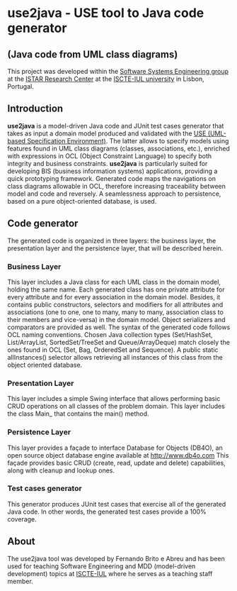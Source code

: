# use2java - USE tool to Java code generator
## (Java code from UML class diagrams)
This project was developed within the [Software Systems Engineering group](https://ciencia.iscte-iul.pt/centres/istar-iul/groups/sse) at the [ISTAR Research Center](https://ciencia.iscte-iul.pt/centres/istar-iul) at the [ISCTE-IUL university](https://www.iscte-iul.pt/) in Lisbon, Portugal.

## Introduction
**use2java** is a model-driven Java code and JUnit test cases generator that takes as input a domain model produced and validated with the [USE (UML-based Specification Environment)](http://useocl.sourceforge.net/w/index.php/Main_Page). The latter allows to specify models using features found in UML class diagrams (classes, associations, etc.), enriched with expressions in OCL (Object Constraint Language) to specify both integrity and business constraints. **use2java** is particularly suited for developing BIS (business information systems) applications, providing a quick prototyping framework. Generated code maps the navigations on class diagrams allowable in OCL, therefore increasing traceability between model and code and reversely. A seamlessness approach to persistence, based on a pure object-oriented database, is used.

## Code generator
The generated code is organized in three layers: the business layer, the presentation layer and the persistence layer, that will be described herein.

### Business Layer
This layer includes a Java class for each UML class in the domain model, holding the same name. Each generated class has one private attribute for every attribute and for every association in the domain model. Besides, it contains public constructors, selectors and modifiers for all attributes and associations (one to one, one to many, many to many, association class to their members and vice-versa) in the domain model. Object serializers and comparators are provided as well. The syntax of the generated code follows OCL naming conventions. Chosen Java collection types (Set/HashSet, List/ArrayList, SortedSet/TreeSet and Queue/ArrayDeque) match closely the ones found in OCL (Set, Bag, OrderedSet and Sequence). A public static allInstances() selector allows retrieving all instances of this class from the object oriented database.

### Presentation Layer
This layer includes a simple Swing interface that allows performing basic CRUD operations on all classes of the problem domain. This layer includes the class Main_<domainModelName> that contains the main() method.

### Persistence Layer
This layer provides a façade to interface Database for Objects (DB4O), an open source object database engine available at http://www.db4o.com This façade provides basic CRUD (create, read, update and delete) capabilities, along with cleanup and lookup ones.

### Test cases generator
This generator produces JUnit test cases that exercise all of the generated Java code. In other words, the generated test cases provide a 100% coverage.

## About
The use2java tool was developed by Fernando Brito e Abreu and has been used for teaching Software Engineering and MDD (model-driven development) topics at [ISCTE-IUL](http://www.iscte-iul.pt) where he serves as a teaching staff member.
